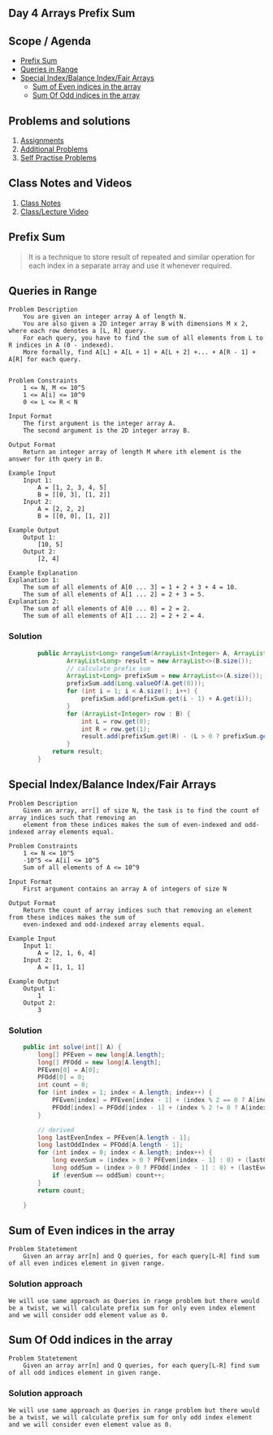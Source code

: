 ## Day 4 Arrays Prefix Sum

## Scope / Agenda
- [Prefix Sum](#prefix-sum)
- [Queries in Range](#queries-in-range)
- [Special Index/Balance Index/Fair Arrays](#special-indexbalance-indexfair-arrays)
	- [Sum of Even indices in the array](#sum-of-even-indices-in-the-array)
	- [Sum Of Odd indices in the array](#sum-of-odd-indices-in-the-array)
  

## Problems and solutions
1. [Assignments]()
2. [Additional Problems]()
3. [Self Practise Problems]()

## Class Notes and Videos

1. [Class Notes](../../class_Notes/DSA%20Intermediate%20Notes/4%20Prefix%20Sum(30-08-23).pdf)
2. [Class/Lecture Video](https://www.youtube.com/watch?v=taGp_klxlKQ)


## Prefix Sum
> It is a technique to store result of repeated and similar operation for each index in a separate array and use it whenever required. 
## Queries in Range
	Problem Description
		You are given an integer array A of length N.
		You are also given a 2D integer array B with dimensions M x 2, where each row denotes a [L, R] query.
		For each query, you have to find the sum of all elements from L to R indices in A (0 - indexed).
		More formally, find A[L] + A[L + 1] + A[L + 2] +... + A[R - 1] + A[R] for each query.


	Problem Constraints
		1 <= N, M <= 10^5
		1 <= A[i] <= 10^9
		0 <= L <= R < N

	Input Format
		The first argument is the integer array A.
		The second argument is the 2D integer array B.

	Output Format
		Return an integer array of length M where ith element is the answer for ith query in B.

	Example Input
		Input 1:
			A = [1, 2, 3, 4, 5]
			B = [[0, 3], [1, 2]]
		Input 2:
			A = [2, 2, 2]
			B = [[0, 0], [1, 2]]

	Example Output
		Output 1:
			[10, 5]
		Output 2:
			[2, 4]

	Example Explanation
	Explanation 1:
		The sum of all elements of A[0 ... 3] = 1 + 2 + 3 + 4 = 10.
		The sum of all elements of A[1 ... 2] = 2 + 3 = 5.
	Explanation 2:
		The sum of all elements of A[0 ... 0] = 2 = 2.
		The sum of all elements of A[1 ... 2] = 2 + 2 = 4.
### Solution 
```java
		public ArrayList<Long> rangeSum(ArrayList<Integer> A, ArrayList<ArrayList<Integer>> B) {
				ArrayList<Long> result = new ArrayList<>(B.size());
				// calculate prefix sum
				ArrayList<Long> prefixSum = new ArrayList<>(A.size());
				prefixSum.add(Long.valueOf(A.get(0)));
				for (int i = 1; i < A.size(); i++) {
					prefixSum.add(prefixSum.get(i - 1) + A.get(i));
				}
				for (ArrayList<Integer> row : B) {
					int L = row.get(0);
					int R = row.get(1);
					result.add(prefixSum.get(R) - (L > 0 ? prefixSum.get(L - 1) : 0));
				}
			return result;
		}
```
## Special Index/Balance Index/Fair Arrays
	Problem Description
		Given an array, arr[] of size N, the task is to find the count of array indices such that removing an
		element from these indices makes the sum of even-indexed and odd-indexed array elements equal.

	Problem Constraints
		1 <= N <= 10^5
		-10^5 <= A[i] <= 10^5
		Sum of all elements of A <= 10^9

	Input Format
		First argument contains an array A of integers of size N

	Output Format
		Return the count of array indices such that removing an element from these indices makes the sum of
		even-indexed and odd-indexed array elements equal.

	Example Input
		Input 1:
			A = [2, 1, 6, 4]
		Input 2:
			A = [1, 1, 1]

	Example Output
		Output 1:
			1
		Output 2:
			3
### Solution
```java
	public int solve(int[] A) {
        long[] PFEven = new long[A.length];
        long[] PFOdd = new long[A.length];
        PFEven[0] = A[0];
        PFOdd[0] = 0;
        int count = 0;
        for (int index = 1; index < A.length; index++) {
            PFEven[index] = PFEven[index - 1] + (index % 2 == 0 ? A[index] : 0);
            PFOdd[index] = PFOdd[index - 1] + (index % 2 != 0 ? A[index] : 0);
        }

        // derived
        long lastEvenIndex = PFEven[A.length - 1];
        long lastOddIndex = PFOdd[A.length - 1];
        for (int index = 0; index < A.length; index++) {
            long evenSum = (index > 0 ? PFEven[index - 1] : 0) + (lastOddIndex - PFOdd[index]);
            long oddSum = (index > 0 ? PFOdd[index - 1] : 0) + (lastEvenIndex - PFEven[index]);
            if (evenSum == oddSum) count++;
        }
        return count;

    }
```
## Sum of Even indices in the array
	Problem Statetement
		Given an array arr[n] and Q queries, for each query[L-R] find sum of all even indices element in given range.
### Solution approach
	We will use same approach as Queries in range problem but there would be a twist, we will calculate prefix sum for only even index element and we will consider odd element value as 0.
## Sum Of Odd indices in the array
	Problem Statetement
		Given an array arr[n] and Q queries, for each query[L-R] find sum of all odd indices element in given range.
### Solution approach
	We will use same approach as Queries in range problem but there would be a twist, we will calculate prefix sum for only odd index element and we will consider even element value as 0.